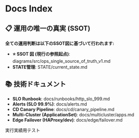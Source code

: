 # Docs Index

## 📋 運用の唯一の真実 (SSOT)
**全ての運用判断は以下のSSOT図に基づいて行われます:**
- **⭐ SSOT 図 (現行の参照起点)**: diagrams/src/ops_single_source_of_truth_v1.md
- **STATE管理**: STATE/current_state.md

## 📚 技術ドキュメント
- **SLO Runbook**: docs/runbooks/http_slo_999.md
- **Alerts (SLO 99.9%)**: docs/alerts.md
- **CD Canary Pipeline**: docs/cd/canary_pipeline.md
- **Multi-Cluster (ApplicationSet)**: docs/multicluster/apps.md
- **Edge Failover (HAProxy/dev)**: docs/edge/failover.md

<!-- DoD Enforcer test run -->

実行実績用テスト
